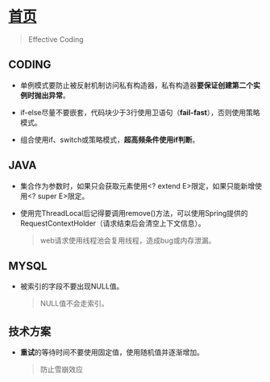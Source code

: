 # [首页](https://kingkh1995.github.io/blog/)

> Effective Coding

## CODING

- 单例模式要防止被反射机制访问私有构造器，私有构造器**要保证创建第二个实例时抛出异常**。

- if-else尽量不要嵌套，代码块少于3行使用卫语句（**fail-fast**），否则使用策略模式。

- 组合使用if、switch或策略模式，**超高频条件使用if判断**。

## JAVA

- 集合作为参数时，如果只会获取元素使用<? extend E>限定，如果只能新增使用<? super E>限定。
  
- 使用完ThreadLocal后记得要调用remove()方法，可以使用Spring提供的RequestContextHolder（请求结束后会清空上下文信息）。 
  > web请求使用线程池会复用线程，造成bug或内存泄漏。

## MYSQL

- 被索引的字段不要出现NULL值。 
  > NULL值不会走索引。

## 技术方案

- **重试**的等待时间不要使用固定值，使用随机值并逐渐增加。 
  > 防止雪崩效应